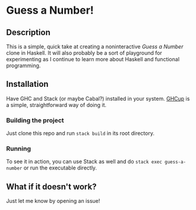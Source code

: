 # Guess a Number!

## Description

This is a simple, quick take at creating a noninteractive _Guess a Number_ clone in Haskell.
It will also probably be a sort of playground for experimenting as I continue to learn more about Haskell and functional programming.

## Installation

Have GHC and Stack (or maybe Cabal?) installed in your system. [GHCup](https://www.haskell.org/ghcup/) is a simple, straightforward way of doing it.

### Building the project

Just clone this repo and run `stack build` in its root directory.

### Running

To see it in action, you can use Stack as well and do `stack exec guess-a-number` or run the executable directly.

## What if it doesn't work?

Just let me know by opening an issue!
